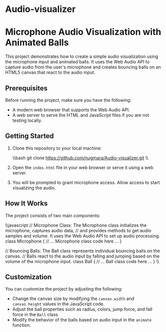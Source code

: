 # Audio-visualizer

# Microphone Audio Visualization with Animated Balls

This project demonstrates how to create a simple audio visualization using the microphone input and animated balls. It uses the Web Audio API to capture audio from the user's microphone and creates bouncing balls on an HTML5 canvas that react to the audio input.

## Prerequisites

Before running the project, make sure you have the following:

- A modern web browser that supports the Web Audio API.
- A web server to serve the HTML and JavaScript files if you are not testing locally.

## Getting Started

1. Clone this repository to your local machine:

   \\\bash
   git clone https://github.com/nugmara/Audio-visualizer.git
   \\\

2. Open the `index.html` file in your web browser or serve it using a web server.

3. You will be prompted to grant microphone access. Allow access to start visualizing the audio.

## How It Works

The project consists of two main components:

\\\javascript
// Microphone Class: The Microphone class initializes the microphone, captures audio data,
// and provides methods to get audio samples and volume. It uses the Web Audio API to set up audio processing.
class Microphone {
   // ... Microphone class code here ...
}

// Bouncing Balls: The Ball class represents individual bouncing balls on the canvas.
// Balls react to the audio input by falling and jumping based on the volume of the microphone input.
class Ball {
   // ... Ball class code here ...
}
\\\

## Customization

You can customize the project by adjusting the following:

- Change the canvas size by modifying the `canvas.width` and `canvas.height` values in the JavaScript code.
- Adjust the ball properties such as radius, colors, jump force, and fall force in the `Ball` class.
- Modify the behavior of the balls based on audio input in the `animate` function.


